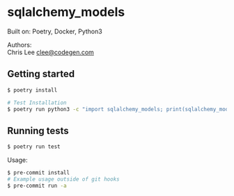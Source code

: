 # sqlalchemy_models

Built on: Poetry, Docker, Python3

Authors: <br>
Chris Lee <clee@codegen.com>

## Getting started

```bash
$ poetry install

# Test Installation
$ poetry run python3 -c "import sqlalchemy_models; print(sqlalchemy_models)"
```

## Running tests

```bash
$ poetry run test
```

Usage:

```bash
$ pre-commit install
# Example usage outside of git hooks
$ pre-commit run -a
```
